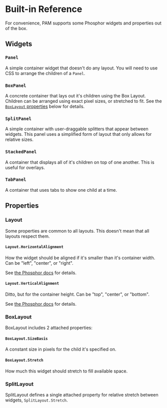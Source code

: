 # Built-in Reference

For convenience, PAM supports some Phosphor widgets and properties out of the
box.

## Widgets

### `Panel`

A simple container widget that doesn't do any layout. You will need to use CSS
to arrange the children of a `Panel`.

### `BoxPanel`

A concrete container that lays out it's children using the Box Layout. Children
can be arranged using exact pixel sizes, or stretched to fit. See the
[`BoxLayout` properties](###BoxLayout) below for details.

### `SplitPanel`

A simple container with user-draggable splitters that appear between widgets.
This panel uses a simplified form of layout that only allows for relative sizes.

### `StackedPanel`

A container that displays all of it's children on top of one another. This is
useful for overlays.

### `TabPanel`

A container that uses tabs to show one child at a time.

## Properties

### Layout

Some properties are common to all layouts. This doesn't mean that all layouts
respect them.

#### `Layout.HorizontalAlignment`

How the widget should be aligned if it's smaller than it's container width. Can
be "left", "center", or "right".

See [the Phosphor docs](http://phosphorjs.github.io/phosphor/api/widgets/classes/layout.html#horizontalalignment)
for details.

#### `Layout.VerticalAlignment`

Ditto, but for the container height. Can be "top", "center", or "bottom".

See [the Phosphor docs](http://phosphorjs.github.io/phosphor/api/widgets/classes/layout.html#verticalalignment)
for details.

### BoxLayout

BoxLayout includes 2 attached properties:

#### `BoxLayout.SizeBasis`

A constant size in pixels for the child it's specified on.

#### `BoxLayout.Stretch`

How much this widget should stretch to fill available space.

### SplitLayout

SplitLayout defines a single attached property for relative stretch between
widgets, `SplitLayout.Stretch`.
